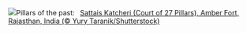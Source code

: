![](https://www.bing.com/th?id=OHR.JaipurFort_EN-US7275752190_UHD.jpg&w=1000)Pillars of the past:&nbsp;&ensp;[Sattais Katcheri (Court of 27 Pillars), Amber Fort, Rajasthan, India (© Yury Taranik/Shutterstock)](https://www.bing.com/th?id=OHR.JaipurFort_EN-US7275752190_UHD.jpg)
<br><br/>
